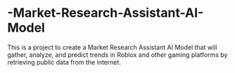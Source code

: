 # -Market-Research-Assistant-AI-Model
This is a project to create a Market Research Assistant AI Model that will gather, analyze, and predict trends in Roblox and other gaming platforms by retrieving public data from the internet.
